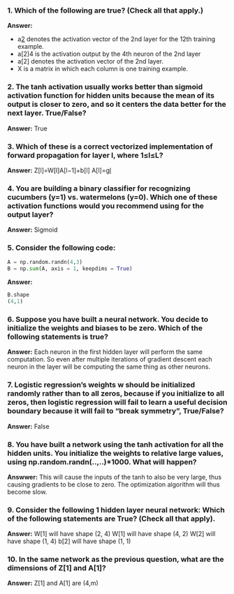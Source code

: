 ### 1. Which of the following are true? (Check all that apply.)
**Answer:** 
* a[2](12) denotes the activation vector of the 2nd layer for the 12th training example.
* a[2]4 is the activation output by the 4th neuron of the 2nd layer
* a[2] denotes the activation vector of the 2nd layer.
* X is a matrix in which each column is one training example.

### 2. The tanh activation usually works better than sigmoid activation function for hidden units because the mean of its output is closer to zero, and so it centers the data better for the next layer. True/False?

**Answer:** 
True

### 3. Which of these is a correct vectorized implementation of forward propagation for layer l, where 1≤l≤L?

**Answer:** 
Z[l]=W[l]A[l−1]+b[l]
A[l]=g[l](Z[l])

### 4. You are building a binary classifier for recognizing cucumbers (y=1) vs. watermelons (y=0). Which one of these activation functions would you recommend using for the output layer?

**Answer:** 
Sigmoid

### 5. Consider the following code:
```Python
A = np.random.randn(4,3)
B = np.sum(A, axis = 1, keepdims = True)
```
**Answer:** 
```Python
B.shape
(4,1)
```

### 6. Suppose you have built a neural network. You decide to initialize the weights and biases to be zero. Which of the following statements is true?

**Answer:**
Each neuron in the first hidden layer will perform the same computation. So even after multiple iterations of gradient descent each neuron in the layer will be computing the same thing as other neurons.

### 7. Logistic regression’s weights w should be initialized randomly rather than to all zeros, because if you initialize to all zeros, then logistic regression will fail to learn a useful decision boundary because it will fail to “break symmetry”, True/False?

**Answer:**
False

### 8. You have built a network using the tanh activation for all the hidden units. You initialize the weights to relative large values, using np.random.randn(..,..)*1000. What will happen?

**Answwer:** 
This will cause the inputs of the tanh to also be very large, thus causing gradients to be close to zero. The optimization algorithm will thus become slow.

### 9. Consider the following 1 hidden layer neural network: Which of the following statements are True? (Check all that apply).

**Answer:** 
W[1] will have shape (2, 4)
W[1] will have shape (4, 2)
W[2] will have shape (1, 4)
b[2] will have shape (1, 1)

### 10. In the same network as the previous question, what are the dimensions of Z[1] and A[1]?
**Answer:**
Z[1] and A[1] are (4,m)
